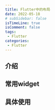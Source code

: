 ```yaml
---
title: Flutter中的布局
date: 2022-05-18
# subSidebar: false
isTimeLine: true
isComment: false
tags:
 - Flutter
categories:
 - Flutter
---
```


## 介绍


## 常用widget


## 具体使用